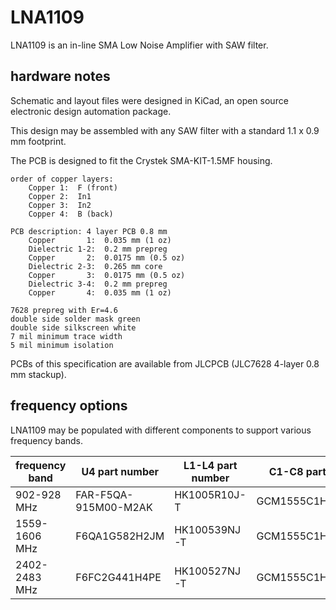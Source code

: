# LNA1109

LNA1109 is an in-line SMA Low Noise Amplifier with SAW filter.

## hardware notes

Schematic and layout files were designed in KiCad, an open source electronic
design automation package.

This design may be assembled with any SAW filter with a standard 1.1 x 0.9 mm
footprint.

The PCB is designed to fit the Crystek SMA-KIT-1.5MF housing.

```
order of copper layers:
    Copper 1:  F (front)
    Copper 2:  In1
    Copper 3:  In2
    Copper 4:  B (back)

PCB description: 4 layer PCB 0.8 mm
    Copper       1:  0.035 mm (1 oz)
    Dielectric 1-2:  0.2 mm prepreg
    Copper       2:  0.0175 mm (0.5 oz)
    Dielectric 2-3:  0.265 mm core
    Copper       3:  0.0175 mm (0.5 oz)
    Dielectric 3-4:  0.2 mm prepreg
    Copper       4:  0.035 mm (1 oz)

7628 prepreg with Er=4.6
double side solder mask green
double side silkscreen white
7 mil minimum trace width
5 mil minimum isolation
```

PCBs of this specification are available from JLCPCB (JLC7628 4-layer 0.8 mm stackup).

## frequency options

LNA1109 may be populated with different components to support various frequency
bands.

frequency band | U4 part number       | L1-L4 part number | C1-C8 part number
---------------|----------------------|-------------------|-------------------
902-928 MHz    | FAR-F5QA-915M00-M2AK | HK1005R10J-T      | GCM1555C1H470JA16D
1559-1606 MHz  | F6QA1G582H2JM        | HK100539NJ-T      | GCM1555C1H180JA16D
2402-2483 MHz  | F6FC2G441H4PE        | HK100527NJ-T      | GCM1555C1H100JA16D

